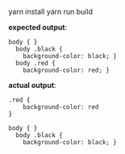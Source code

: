 yarn install
yarn run build

**expected output**:

```
body { }
  body .black {
    background-color: black; }
  body .red {
    background-color: red; }

```

**actual output**:
```
.red {
    background-color: red
}

body { }
  body .black {
    background-color: black; }

```